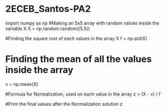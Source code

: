 # 2ECEB_Santos-PA2

import numpy as np
#Making an 5x5 array with random values inside the variable X
X = np.random.random((5,5))

#Finding the square root of each values in the array X
f = np.std(X)

# Finding the mean of all the values inside the array
v = np.mean(X)

#Formula for Normalization, used on each value in the array
z = (X - v) / f

#Print the final values after the Normalization solution
z
